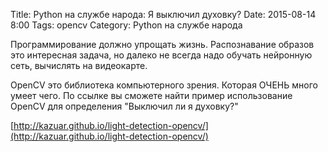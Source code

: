 Title: Python на службе народа: Я выключил духовку?
Date: 2015-08-14 8:00
Tags: opencv
Category: Python на службе народа

Программирование должно упрощать жизнь. Распознавание образов это интересная задача, но далеко не всегда надо обучать нейронную сеть, вычислять на видеокарте.

OpenCV это библиотека компьютерного зрения. Которая ОЧЕНЬ много умеет чего. По ссылке вы сможете найти пример использование OpenCV для определения "Выключил ли я духовку?"

[http://kazuar.github.io/light-detection-opencv/](http://kazuar.github.io/light-detection-opencv/)
